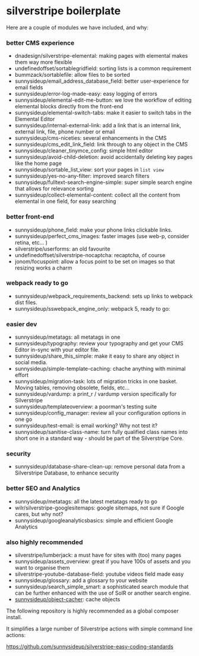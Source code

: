# silverstripe boilerplate

Here are a couple of modules we have included, and why:

### better CMS experience

 - dnadesign/silverstripe-elemental: making pages with elemental makes them way more flexible
 - undefinedoffset/sortablegridfield: sorting lists is a common requirement
 - bummzack/sortablefile: allow files to be sorted
 - sunnysideup/email_address_database_field: better user-experience for email fields
 - sunnysideup/error-log-made-easy: easy logging of errors
 - sunnysideup/elemental-edit-me-button: we love the workflow of editing elemental blocks directly from the front-end
 - sunnysideup/elemental-switch-tabs: make it easier to switch tabs in the Elemental Editor
 - sunnysideup/internal-external-link: add a link that is an internal link, external link, file, phone number or email
 - sunnysideup/cms-niceties: several enhancements in the CMS
 - sunnysideup/cms_edit_link_field: link through to any object in the CMS
 - sunnysideup/cleaner_tinymce_config: simple html editor
 - sunnysideup/avoid-child-deletion: avoid accidentally deleting key pages like the home page
 - sunnysideup/sortable_list_view: sort your pages in `list view`
 - sunnysideup/yes-no-any-filter: improved search filters
 - sunnysideup/fulltext-search-engine-simple: super simple search engine that allows for relevance sorting
 - sunnysideup/collect-elemental-content: collect all the content from elemental in one field, for easy searching

### better front-end

 - sunnysideup/phone_field: make your phone links clickable links.
 - sunnysideup/perfect_cms_images: faster images (use web-p, consider retina, etc... )
 - silverstripe/userforms: an old favourite
 - undefinedoffset/silverstripe-nocaptcha: recaptcha, of course
 - jonom/focuspoint: allow a focus point to be set on images so that resizing works a charm

### webpack ready to go
 - sunnysideup/webpack_requirements_backend: sets up links to webpack dist files.
 - sunnysideup/sswebpack_engine_only: webpack 5, ready to go:

### easier dev

 - sunnysideup/metatags: all metatags in one
 - sunnysideup/typography: review your typography and get your CMS Editor in-sync with your editor file.
 - sunnysideup/share_this_simple: make it easy to share any object in social media.
 - sunnysideup/simple-template-caching: chache anything with minimal effort
 - sunnysideup/migration-task: lots of migration tricks in one basket. Moving tables, removing obsolete, fields, etc...
 - sunnysideup/vardump: a print_r / vardump version specifically for Silverstripe
 - sunnysideup/templateoverview: a poorman's testing suite
 - sunnysideup/config_manager: review all your configuration options in one go
 - sunnysideup/test-email: is email working?  Why not test it?
 - sunnysideup/sanitise-class-name: turn fully qualified class names into short one in a standard way - should be part of the Silverstripe Core.

### security

 - sunnysideup/database-share-clean-up: remove personal data from a Silverstripe Database, to enhance security

### better SEO and Analytics

 - sunnysideup/metatags: all the latest metatags ready to go
 - wilr/silverstripe-googlesitemaps: google sitemaps, not sure if Google cares, but why not?
 - sunnysideup/googleanalyticsbasics: simple and efficient Google Analytics




### also highly recommended

 - silverstripe/lumberjack: a must have for sites with (too) many pages
 - sunnysideup/assets_overview: great if you have 100s of assets and you want to organise them
 - silverstripe-youtube-database-field: youtube videos field made easy
 - sunnysideup/glossary: add a glossary to your website
 - sunnysideup/search_simple_smart: a sophisticated search module that can be further enhanced with the use of SolR or another search engine.
 - [sunnysideup/object-cacher](https://github.com/sunnysideup/silverstripe-object-cacher/): cache objects


The following repository is highly recommended as a global composer install.

It simplifies a large number of Silverstripe actions with simple command line actions:

https://github.com/sunnysideup/silverstripe-easy-coding-standards
